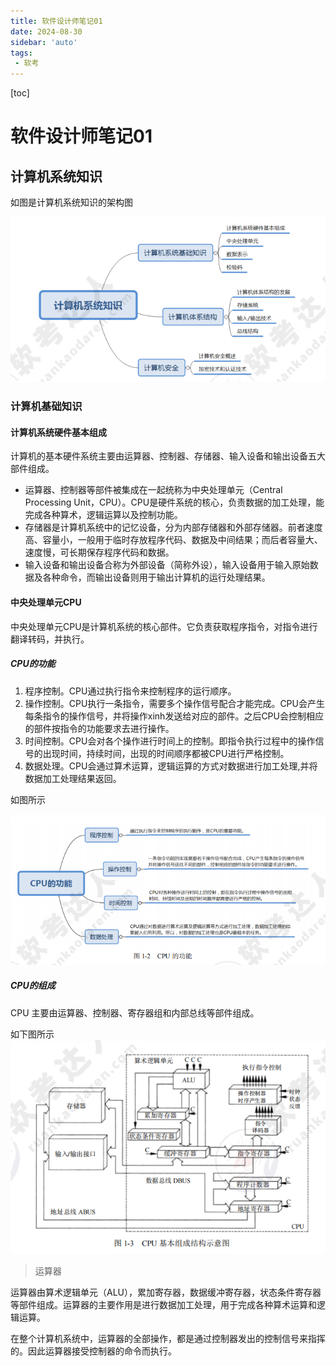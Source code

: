 ```yaml
---
title: 软件设计师笔记01
date: 2024-08-30
sidebar: 'auto'
tags:
 - 软考
---
```


[toc]

# 软件设计师笔记01

## 计算机系统知识

如图是计算机系统知识的架构图

![ruankao_20241009100223.png](../blog_img/ruankao_20241009100223.png)

### 计算机基础知识

#### 计算机系统硬件基本组成

计算机的基本硬件系统主要由运算器、控制器、存储器、输入设备和输出设备五大部件组成。

- 运算器、控制器等部件被集成在一起统称为中央处理单元（Central Processing Unit，CPU）。CPU是硬件系统的核心，负责数据的加工处理，能完成各种算术，逻辑运算以及控制功能。
- 存储器是计算机系统中的记忆设备，分为内部存储器和外部存储器。前者速度高、容量小，一般用于临时存放程序代码、数据及中间结果；而后者容量大、速度慢，可长期保存程序代码和数据。
- 输入设备和输出设备合称为外部设备（简称外设），输入设备用于输入原始数据及各种命令，而输出设备则用于输出计算机的运行处理结果。

#### 中央处理单元CPU

中央处理单元CPU是计算机系统的核心部件。它负责获取程序指令，对指令进行翻译转码，并执行。

##### CPU的功能

1. 程序控制。CPU通过执行指令来控制程序的运行顺序。
2. 操作控制。CPU执行一条指令，需要多个操作信号配合才能完成。CPU会产生每条指令的操作信号，并将操作xinh发送给对应的部件。之后CPU会控制相应的部件按指令的功能要求去进行操作。
3. 时间控制。CPU会对各个操作进行时间上的控制。即指令执行过程中的操作信号的出现时间，持续时间，出现的时间顺序都被CPU进行严格控制。
4. 数据处理。CPU会通过算术运算，逻辑运算的方式对数据进行加工处理,并将数据加工处理结果返回。

如图所示

![ruankao_20241009173245.png](../blog_img/ruankao_20241009173245.png)

##### CPU的组成

CPU 主要由运算器、控制器、寄存器组和内部总线等部件组成。

如下图所示
![ruankao_20241009114758.png](../blog_img/ruankao_20241009114758.png)

> 运算器

运算器由算术逻辑单元（ALU），累加寄存器，数据缓冲寄存器，状态条件寄存器等部件组成。运算器的主要作用是进行数据加工处理，用于完成各种算术运算和逻辑运算。

在整个计算机系统中，运算器的全部操作，都是通过控制器发出的控制信号来指挥的。因此运算器接受控制器的命令而执行。









